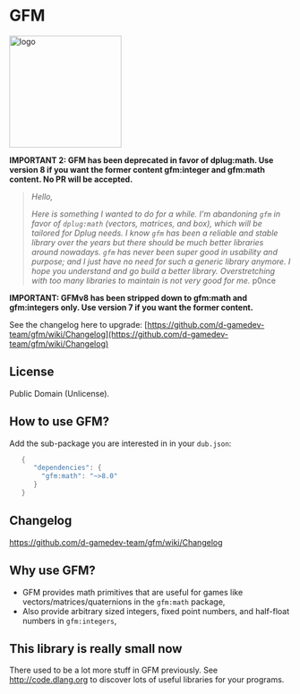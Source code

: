 # GFM

<img alt="logo" src="https://cdn.combinatronics.com/p0nce/gfm/master/logo.svg" width="200">


**IMPORTANT 2: GFM has been deprecated in favor of dplug:math. Use version 8 if you want the former content gfm:integer and gfm:math content. No PR will be accepted.**


> _Hello,_
>
> _Here is something I wanted to do for a while._
> _I'm abandoning `gfm` in favor of `dplug:math` (vectors, matrices, and box), which will be tailored for Dplug needs._
> _I know `gfm` has been a reliable and stable library over the years but there should be much better libraries around nowadays. `gfm` has never been super good in usability and purpose; and I just have no need for such a generic library anymore. I hope you understand and go build a better library._
> _Overstretching with too many libraries to maintain is not very good for me._
> p0nce

**IMPORTANT: GFMv8 has been stripped down to gfm:math and gfm:integers only. Use version 7 if you want the former content.**

See the changelog here to upgrade: [https://github.com/d-gamedev-team/gfm/wiki/Changelog](https://github.com/d-gamedev-team/gfm/wiki/Changelog)


## License

Public Domain (Unlicense).


## How to use GFM?

Add the sub-package you are interested in in your `dub.json`:
```d
   {
      "dependencies": {
        "gfm:math": "~>8.0"
      }
   }
```

## Changelog

https://github.com/d-gamedev-team/gfm/wiki/Changelog

## Why use GFM?
  * GFM provides math primitives that are useful for games like vectors/matrices/quaternions in the `gfm:math` package,
  * Also provide arbitrary sized integers, fixed point numbers, and half-float numbers in `gfm:integers`,


## This library is really small now

There used to be a lot more stuff in GFM previously.
See http://code.dlang.org to discover lots of useful libraries for your programs.

